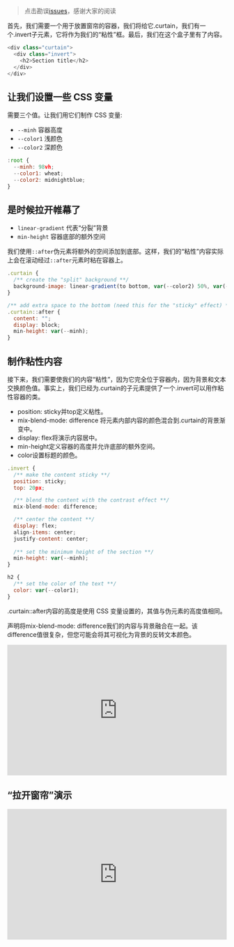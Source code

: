 > 点击勘误[issues](https://github.com/webVueBlog/awesome-css/issues)，感谢大家的阅读

首先，我们需要一个用于放置窗帘的容器，我们将给它.curtain，我们有一个.invert子元素，它将作为我们的“粘性”框。最后，我们在这个盒子里有了内容。

```js
<div class="curtain">
  <div class="invert">
    <h2>Section title</h2>
  </div>
</div>
```

## 让我们设置一些 CSS 变量

需要三个值。让我们用它们制作 CSS 变量:

- `--minh` 容器高度
- `--color1` 浅颜色
- `--color2` 深颜色

```js
:root {
  --minh: 98vh;
  --color1: wheat;
  --color2: midnightblue;
}
```

## 是时候拉开帷幕了

- `linear-gradient` 代表“分裂”背景
- `min-height` 容器底部的额外空间

我们使用`::after`伪元素将额外的空间添加到底部。这样，我们的“粘性”内容实际上会在滚动经过`::after`元素时粘在容器上。

```js
.curtain {
  /** create the "split" background **/
  background-image: linear-gradient(to bottom, var(--color2) 50%, var(--color1) 50%);
}

/** add extra space to the bottom (need this for the "sticky" effect) **/
.curtain::after {
  content: "";
  display: block;
  min-height: var(--minh);
}
```

## 制作粘性内容

接下来，我们需要使我们的内容“粘性”，因为它完全位于容器内，因为背景和文本交换颜色值。事实上，我们已经为.curtain的子元素提供了一个.invert可以用作粘性容器的类。


- position: sticky并top定义粘性。
- mix-blend-mode: difference 将元素内部内容的颜色混合到.curtain的背景渐变中。
- display: flex将演示内容居中。
- min-height定义容器的高度并允许底部的额外空间。
- color设置标题的颜色。

```js
.invert {
  /** make the content sticky **/
  position: sticky;
  top: 20px;

  /** blend the content with the contrast effect **/
  mix-blend-mode: difference;

  /** center the content **/
  display: flex;
  align-items: center;
  justify-content: center;
  
  /** set the minimum height of the section **/
  min-height: var(--minh);
}

h2 {
  /** set the color of the text **/
  color: var(--color1);
}
```

.curtain::after内容的高度是使用 CSS 变量设置的，其值与伪元素的高度值相同。

声明将mix-blend-mode: difference我们的内容与背景融合在一起。该difference值很复杂，但您可能会将其可视化为背景的反转文本颜色。

<iframe height="300" style="width: 100%;" scrolling="no" title="mix-blend-mode" src="https://codepen.io/webvueblog/embed/RwQpYdw?default-tab=css%2Cresult" frameborder="no" loading="lazy" allowtransparency="true" allowfullscreen="true">
  See the Pen <a href="https://codepen.io/webvueblog/pen/RwQpYdw">
  mix-blend-mode</a> by 我是哪吒（达达） (<a href="https://codepen.io/webvueblog">@webvueblog</a>)
  on <a href="https://codepen.io">CodePen</a>.
</iframe>

## “拉开窗帘”演示

<iframe height="300" style="width: 100%;" scrolling="no" title="pullCurtain" src="https://codepen.io/webvueblog/embed/vYdxzwY?default-tab=css%2Cresult" frameborder="no" loading="lazy" allowtransparency="true" allowfullscreen="true">
  See the Pen <a href="https://codepen.io/webvueblog/pen/vYdxzwY">
  pullCurtain</a> by 我是哪吒（达达） (<a href="https://codepen.io/webvueblog">@webvueblog</a>)
  on <a href="https://codepen.io">CodePen</a>.
</iframe>

